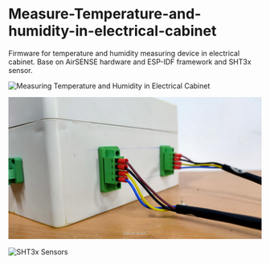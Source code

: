 # Measure-Temperature-and-humidity-in-electrical-cabinet
Firmware for temperature and humidity measuring device in electrical cabinet. Base on AirSENSE hardware and ESP-IDF framework and SHT3x sensor.

![Measuring Temperature and Humidity in Electrical Cabinet](image/picture_1.png)

![Connetor 4Pin for Sensor](image/picture_2.jpg)

![SHT3x Sensors](image/picture_3.png)
